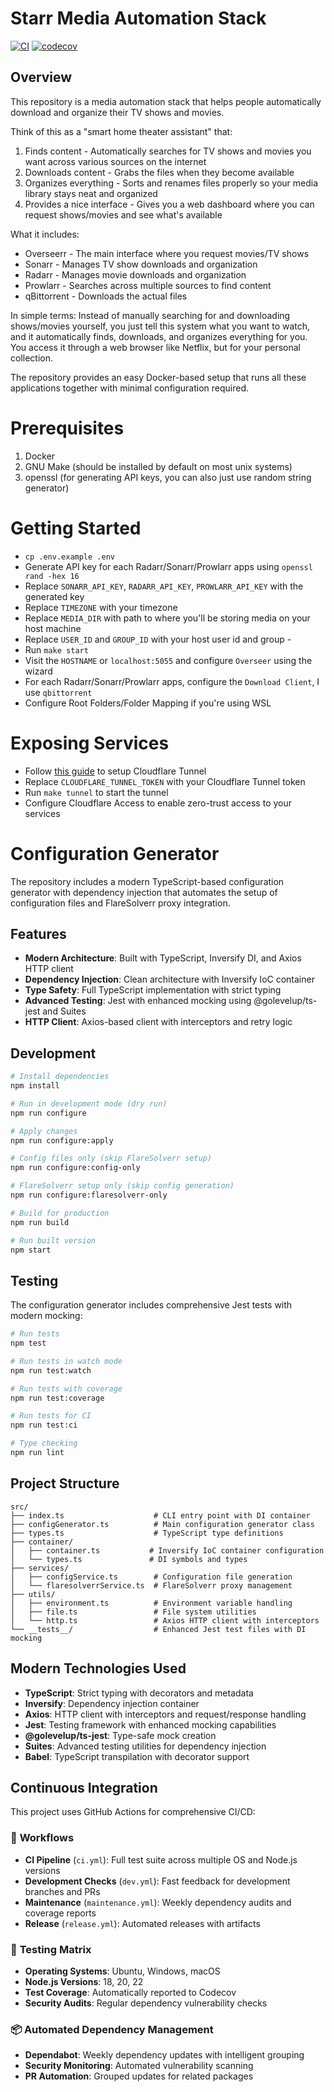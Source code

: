 # Starr Media Automation Stack

[![CI](https://github.com/imranismail/starr/actions/workflows/ci.yml/badge.svg)](https://github.com/imranismail/starr/actions/workflows/ci.yml)
[![codecov](https://codecov.io/gh/imranismail/starr/branch/master/graph/badge.svg)](https://codecov.io/gh/imranismail/starr)

## Overview

This repository is a media automation stack that helps people automatically download and organize their TV shows and movies.

Think of this as a "smart home theater assistant" that:

1. Finds content - Automatically searches for TV shows and movies you want across various sources on the internet
2. Downloads content - Grabs the files when they become available
3. Organizes everything - Sorts and renames files properly so your media library stays neat and organized
4. Provides a nice interface - Gives you a web dashboard where you can request shows/movies and see what's available

What it includes:
- Overseerr - The main interface where you request movies/TV shows
- Sonarr - Manages TV show downloads and organization
- Radarr - Manages movie downloads and organization
- Prowlarr - Searches across multiple sources to find content
- qBittorrent - Downloads the actual files

In simple terms: Instead of manually searching for and downloading shows/movies yourself, you just tell this system what you want to watch, and it automatically finds, downloads, and organizes everything for you. You access it through a web browser like Netflix, but for your personal collection.

The repository provides an easy Docker-based setup that runs all these applications together with minimal configuration required.

# Prerequisites

1. Docker
2. GNU Make (should be installed by default on most unix systems)
3. openssl (for generating API keys, you can also just use random string generator)

# Getting Started

- `cp .env.example .env`
- Generate API key for each Radarr/Sonarr/Prowlarr apps using `openssl rand -hex 16`
- Replace `SONARR_API_KEY`, `RADARR_API_KEY`, `PROWLARR_API_KEY` with the generated key
- Replace `TIMEZONE` with your timezone
- Replace `MEDIA_DIR` with path to where you'll be storing media on your host machine
- Replace `USER_ID` and `GROUP_ID` with your host user id and group -
- Run `make start`
- Visit the `HOSTNAME` or `localhost:5055` and configure `Overseer` using the wizard
- For each Radarr/Sonarr/Prowlarr apps, configure the `Download Client`, I use `qbittorrent`
- Configure Root Folders/Folder Mapping if you're using WSL

# Exposing Services

- Follow [this guide](https://developers.cloudflare.com/cloudflare-one/connections/connect-networks/get-started/create-remote-tunnel/#1-create-a-tunnel) to setup Cloudflare Tunnel
- Replace `CLOUDFLARE_TUNNEL_TOKEN` with your Cloudflare Tunnel token
- Run `make tunnel` to start the tunnel
- Configure Cloudflare Access to enable zero-trust access to your services

# Configuration Generator

The repository includes a modern TypeScript-based configuration generator with dependency injection that automates the setup of configuration files and FlareSolverr proxy integration.

## Features

- **Modern Architecture**: Built with TypeScript, Inversify DI, and Axios HTTP client
- **Dependency Injection**: Clean architecture with Inversify IoC container
- **Type Safety**: Full TypeScript implementation with strict typing
- **Advanced Testing**: Jest with enhanced mocking using @golevelup/ts-jest and Suites
- **HTTP Client**: Axios-based client with interceptors and retry logic

## Development

```bash
# Install dependencies
npm install

# Run in development mode (dry run)
npm run configure

# Apply changes
npm run configure:apply

# Config files only (skip FlareSolverr setup)
npm run configure:config-only

# FlareSolverr setup only (skip config generation)
npm run configure:flaresolverr-only

# Build for production
npm run build

# Run built version
npm start
```

## Testing

The configuration generator includes comprehensive Jest tests with modern mocking:

```bash
# Run tests
npm test

# Run tests in watch mode
npm run test:watch

# Run tests with coverage
npm run test:coverage

# Run tests for CI
npm run test:ci

# Type checking
npm run lint
```

## Project Structure

```
src/
├── index.ts                    # CLI entry point with DI container
├── configGenerator.ts          # Main configuration generator class
├── types.ts                    # TypeScript type definitions
├── container/
│   ├── container.ts           # Inversify IoC container configuration
│   └── types.ts               # DI symbols and types
├── services/
│   ├── configService.ts        # Configuration file generation
│   └── flaresolverrService.ts  # FlareSolverr proxy management
├── utils/
│   ├── environment.ts          # Environment variable handling
│   ├── file.ts                 # File system utilities
│   └── http.ts                 # Axios HTTP client with interceptors
└── __tests__/                  # Enhanced Jest test files with DI mocking
```

## Modern Technologies Used

- **TypeScript**: Strict typing with decorators and metadata
- **Inversify**: Dependency injection container
- **Axios**: HTTP client with interceptors and request/response handling
- **Jest**: Testing framework with enhanced mocking capabilities
- **@golevelup/ts-jest**: Type-safe mock creation
- **Suites**: Advanced testing utilities for dependency injection
- **Babel**: TypeScript transpilation with decorator support

## Continuous Integration

This project uses GitHub Actions for comprehensive CI/CD:

### 🔄 **Workflows**

- **CI Pipeline** (`ci.yml`): Full test suite across multiple OS and Node.js versions
- **Development Checks** (`dev.yml`): Fast feedback for development branches and PRs
- **Maintenance** (`maintenance.yml`): Weekly dependency audits and coverage reports
- **Release** (`release.yml`): Automated releases with artifacts

### 🧪 **Testing Matrix**

- **Operating Systems**: Ubuntu, Windows, macOS
- **Node.js Versions**: 18, 20, 22
- **Test Coverage**: Automatically reported to Codecov
- **Security Audits**: Regular dependency vulnerability checks

### 📦 **Automated Dependency Management**

- **Dependabot**: Weekly dependency updates with intelligent grouping
- **Security Monitoring**: Automated vulnerability scanning
- **PR Automation**: Grouped updates for related packages
